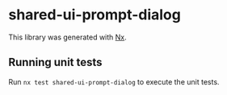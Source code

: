 # shared-ui-prompt-dialog

This library was generated with [Nx](https://nx.dev).

## Running unit tests

Run `nx test shared-ui-prompt-dialog` to execute the unit tests.
